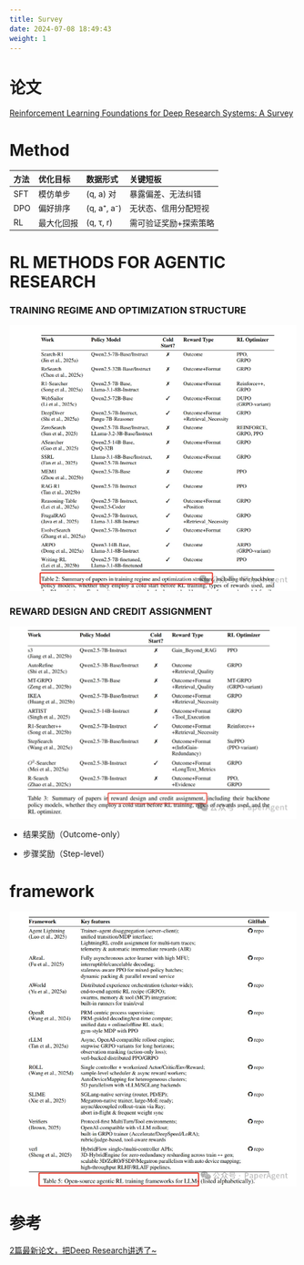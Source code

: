```yaml
---
title: Survey
date: 2024-07-08 18:49:43
weight: 1
---
```



# 论文
[Reinforcement Learning Foundations for Deep Research Systems: A Survey](https://arxiv.org/pdf/2509.06733)



# Method

| 方法 | 优化目标   | 数据形式    | 关键短板              |
| :--- | :--------- | :---------- | :-------------------- |
| SFT  | 模仿单步   | (q, a) 对   | 暴露偏差、无法纠错    |
| DPO  | 偏好排序   | (q, a⁺, a⁻) | 无状态、信用分配短视  |
| RL   | 最大化回报 | (q, τ, r)   | 需可验证奖励+探索策略 |



# RL METHODS FOR AGENTIC RESEARCH

### TRAINING REGIME AND OPTIMIZATION STRUCTURE

![TRAINING REGIME AND OPTIMIZATION STRUCTURE](./images/640.webp)



### REWARD DESIGN AND CREDIT ASSIGNMENT

![REWARD DESIGN AND CREDIT ASSIGNMENT](./images/640-1.webp)


+ 结果奖励（Outcome-only）


+ 步骤奖励（Step-level）


# framework
![framework](./images/640-framework.webp)



# 参考

[2篇最新论文，把Deep Research讲透了~](https://mp.weixin.qq.com/s/SbPF7zAulPok2Xz3wU2ncw)